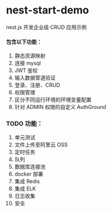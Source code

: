 # nest-start-demo

nest.js 开发企业级 CRUD 应用示例

#### 包含以下功能：

1. 静态资源映射
2. 连接 mysql
3. JWT 鉴权
4. 输入数据管道验证
5. 登录、注册、CRUD
6. 权限管理
7. 区分不同运行环境的环境变量配置
8. 针对 ADMIN 权限的自定义 AuthGround

### TODO 功能：

1. 单元测试
2. 文件上传至阿里云 OSS
3. 定时任务
4. 队列
5. 数据库连接池
6. docker 部署
7. 集成 Redis
8. 集成 ELK
9. 日志收集
10. 安全
